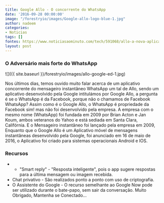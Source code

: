 ```yaml
---
title: Google Allo - O concorrente do WhatsApp
date: '2016-09-28 00:00:00'
image: "/forestryio/images/Google-allo-logo-blue-1.jpg"
author: nadeem
categories:
- Noticias
tags: []
fontes: https://www.noticiasaominuto.com/tech/591068/allo-a-nova-aplicacao-de-mensagens-da-google
layout: post
---
```

### O Adversário mais forte do WhatsApp

![]({{ site.baseurl }}/forestryio/images/allo-google-ed-1.jpg)

Nos últimos dias, temos ouvido muito falar acerca de um aplicativo concorrente do mensageiro instantâneo WhatsApp um tal de Allo, sendo um aplicativo desenvolvido pela Google intitulámos por Google Allo, a pergunta é se o WhatsApp é da Facebook, porque não o chamamos de Facebook WhatsApp? Assim como é o Google Allo, o WhatsApp é propriedade da Facebook sim!  mas não foi desenvolvido pela empresa. A empresa com o mesmo nome (WhatsApp) foi fundada em 2009 por Brian Acton e Jan Koum, ambos veteranos do Yahoo e está sediada em Santa Clara, Califórnia. E o Mensageiro instantâneo foi lançado pela empresa em 2009, Enquanto que o Google Allo é um Aplicativo móvel de mensagens instantâneas desenvolvido pela Google, foi anunciado em 16 de maio de 2016, o Aplicativo foi criado para sistemas operacionais Android e IOS.

### Recursos

- - "Smart reply" - "Resposta inteligente", pois o app sugere respostas para a última mensagem ou imagem recebida.
- Chat privativo - São realizados ponto a ponto com uso de criptografia.
- O Assistente do Google - O recurso semelhante ao Google Now pode ser utilizado durante o bate-papo, sem sair da conversação.
Muito Obrigado, Mantenha se Conectado…

